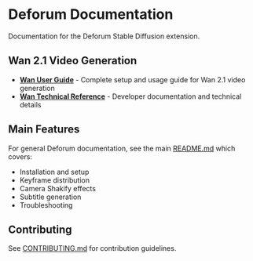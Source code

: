 # Deforum Documentation

Documentation for the Deforum Stable Diffusion extension.

## Wan 2.1 Video Generation

- **[Wan User Guide](wan/README.md)** - Complete setup and usage guide for Wan 2.1 video generation
- **[Wan Technical Reference](wan/TECHNICAL.md)** - Developer documentation and technical details

## Main Features

For general Deforum documentation, see the main [README.md](../README.md) which covers:

- Installation and setup
- Keyframe distribution
- Camera Shakify effects
- Subtitle generation
- Troubleshooting

## Contributing

See [CONTRIBUTING.md](../CONTRIBUTING.md) for contribution guidelines. 